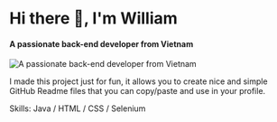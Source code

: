
# Hi there 👋, I'm William
#### A passionate back-end developer from Vietnam
![A passionate back-end developer from Vietnam](https://arturssmirnovs.github.io/github-profile-readme-generator/images/banner.png)

I made this project just for fun, it allows you to create nice and simple GitHub Readme files that you can copy/paste and use in your profile.

Skills: Java / HTML / CSS / Selenium
